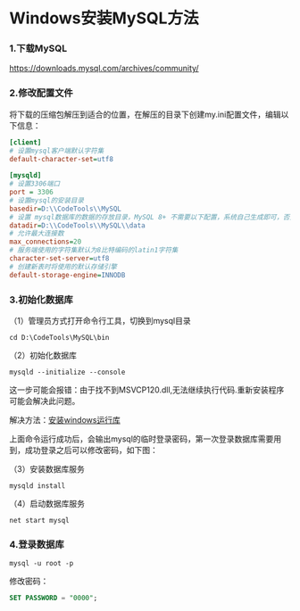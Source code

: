 # Windows安装MySQL方法

### 1.下载MySQL

https://downloads.mysql.com/archives/community/

### 2.修改配置文件

将下载的压缩包解压到适合的位置，在解压的目录下创建my.ini配置文件，编辑以下信息：

```ini
[client]
# 设置mysql客户端默认字符集
default-character-set=utf8
 
[mysqld]
# 设置3306端口
port = 3306
# 设置mysql的安装目录
basedir=D:\\CodeTools\\MySQL
# 设置 mysql数据库的数据的存放目录，MySQL 8+ 不需要以下配置，系统自己生成即可，否则有可能报错
datadir=D:\\CodeTools\\MySQL\\data
# 允许最大连接数
max_connections=20
# 服务端使用的字符集默认为8比特编码的latin1字符集
character-set-server=utf8
# 创建新表时将使用的默认存储引擎
default-storage-engine=INNODB
```

### 3.初始化数据库

（1）管理员方式打开命令行工具，切换到mysql目录

```shell
cd D:\CodeTools\MySQL\bin
```

（2）初始化数据库

```shell
mysqld --initialize --console
```

这一步可能会报错：由于找不到MSVCP120.dll,无法继续执行代码.重新安装程序可能会解决此问题。

解决方法：[安装windows运行库](https://www.microsoft.com/zh-CN/download/details.aspx?id=40784)

上面命令运行成功后，会输出mysql的临时登录密码，第一次登录数据库需要用到，成功登录之后可以修改密码，如下图：


（3）安装数据库服务

```shell
mysqld install
```

（4）启动数据库服务

```shell
net start mysql
```

### 4.登录数据库

```shell
mysql -u root -p
```

修改密码：

```sql
SET PASSWORD = "0000";
```

